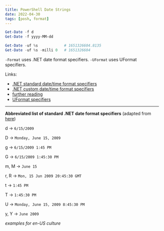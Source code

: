 ```yaml
---
title: PowerShell Date Strings
date: 2022-04-30
tags: [posh, format]
---
```


```powershell
Get-Date -f d
Get-Date -f yyyy-MM-dd

Get-Date -uf %s            # 1651326604.8135
Get-Date -uf %s -milli 0   # 1651326604
```

`-Format` uses .NET date format specifiers. `-UFormat` uses UFormat specifiers. 

Links:
* [.NET standard date/time format specifiers](https://docs.microsoft.com/en-us/dotnet/standard/base-types/standard-date-and-time-format-strings)
* [.NET custom date/time format specifiers](https://docs.microsoft.com/en-us/dotnet/standard/base-types/custom-date-and-time-format-strings)
* [further reading](https://devblogs.microsoft.com/scripting/formatting-date-strings-with-powershell/)
* [UFormat specifiers](https://docs.microsoft.com/en-us/powershell/module/microsoft.powershell.utility/get-date?view=powershell-7.2#notes)


---

**Abbreviated list of standard .NET date format specifiers** (adapted from [here](https://docs.microsoft.com/en-us/dotnet/standard/base-types/standard-date-and-time-format-strings))

d &rarr; `6/15/2009`

D &rarr; `Monday, June 15, 2009`

g &rarr; `6/15/2009 1:45 PM`

G &rarr; `6/15/2009 1:45:30 PM`

m, M &rarr; `June 15`

r, R &rarr; `Mon, 15 Jun 2009 20:45:30 GMT`

t &rarr; `1:45 PM`

T &rarr; `1:45:30 PM`

U &rarr; `Monday, June 15, 2009 8:45:30 PM`

y, Y &rarr; `June 2009`


*examples for en-US culture*
